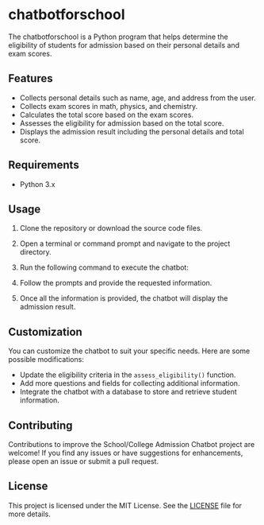 # chatbotforschool
The chatbotforschool is a Python program that helps determine the eligibility of students for admission based on their personal details and exam scores.

## Features

- Collects personal details such as name, age, and address from the user.
- Collects exam scores in math, physics, and chemistry.
- Calculates the total score based on the exam scores.
- Assesses the eligibility for admission based on the total score.
- Displays the admission result including the personal details and total score.

## Requirements

- Python 3.x

## Usage

1. Clone the repository or download the source code files.

2. Open a terminal or command prompt and navigate to the project directory.

3. Run the following command to execute the chatbot:


4. Follow the prompts and provide the requested information.

5. Once all the information is provided, the chatbot will display the admission result.

## Customization

You can customize the chatbot to suit your specific needs. Here are some possible modifications:

- Update the eligibility criteria in the `assess_eligibility()` function.
- Add more questions and fields for collecting additional information.
- Integrate the chatbot with a database to store and retrieve student information.

## Contributing

Contributions to improve the School/College Admission Chatbot project are welcome! If you find any issues or have suggestions for enhancements, please open an issue or submit a pull request.

## License

This project is licensed under the MIT License. See the [LICENSE](LICENSE) file for more details.

